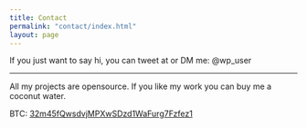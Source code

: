 ```yaml
---
title: Contact
permalink: "contact/index.html"
layout: page
---
```


If you just want to say hi, you can tweet at or DM me: @wp_user

---

All my projects are opensource. If you like my work you can buy me a coconut water.

BTC: <a href="bitcoin:32m45fQwsdvjMPXwSDzd1WaFurg7Fzfez1">32m45fQwsdvjMPXwSDzd1WaFurg7Fzfez1</a>